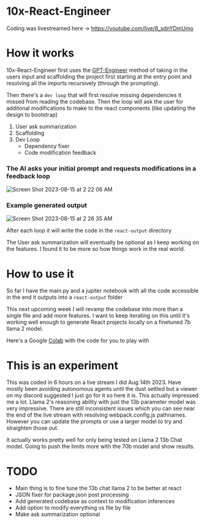 # 10x-React-Engineer
Coding was livestreamed here -> https://youtube.com/live/6_sdnYDmUmo

# How it works
10x-React-Engineer first uses the [GPT-Engineer](https://github.com/AntonOsika/gpt-engineer) method of taking in the users input and scaffolding the project first starting at the entry point and resolving all the imports recursively (through the prompting).

Then there's a `dev loop` that will first resolve missing dependencies it missed from reading the codebase. Then the loop will ask the user for additonal modifications to make to the react components (like updating the design to bootstrap) 

1) User ask summarization
2) Scaffolding
3) Dev Loop
	- Dependency fixer
	- Code modification feedback


### The AI asks your initial prompt and requests modifications in a feedback loop
![Screen Shot 2023-08-15 at 2 22 06 AM](https://github.com/jawerty/10x-React-Engineer/assets/1999719/93e42a6b-953e-44d1-baff-1d219cb98bea)

### Example generated output
![Screen Shot 2023-08-15 at 2 26 35 AM](https://github.com/jawerty/10x-React-Engineer/assets/1999719/3629b96e-8be6-48c2-a650-99742eb7400e)

After each loop it will write the code in the `react-output` directory

The User ask summarization will eventually be optional as I keep working on the features. I found it to be more so how things work in the real world.

# How to use it
So far I have the main.py and a jupiter notebook with all the code accessible in the end it outputs into a `react-output` folder

This next upcoming week I will revamp the codebase into more than a single file and add more features. I want to keep iterating on this until it's working well enough to generate React projects locally on a finetuned 7b llama 2 model.

Here's a Google [Colab](https://colab.research.google.com/drive/1b8zZo0O87plL2icYKs6uxXRHlqqe0Mx_?usp=sharing) with the code for you to play with

# This is an experiment
This was coded in 6 hours on a live stream I did Aug 14th 2023. Have mostly been avoiding autonomous agents until the dust settled but a viewer on my discord suggested I just go for it so here it is. This actually impressed me a lot. Llama 2's reasoning ability with just the 13b parameter model was very impressive. There are still inconsistent issues which you can see near the end of the live stream with resolving webpack.config.js pathnames. However you can update the prompts or use a larger model to try and straighten those out.

It actually works pretty well for only being tested on Llama 2 13b Chat model. Going to push the limits more with the 70b model and show results.

# TODO
- Main thing is to fine tune the 13b chat llama 2 to be better at react
- JSON fixer for package.json post processing
- Add generated codebase as context to modification inferences
- Add option to modify everything vs file by file
- Make ask summarization optional
